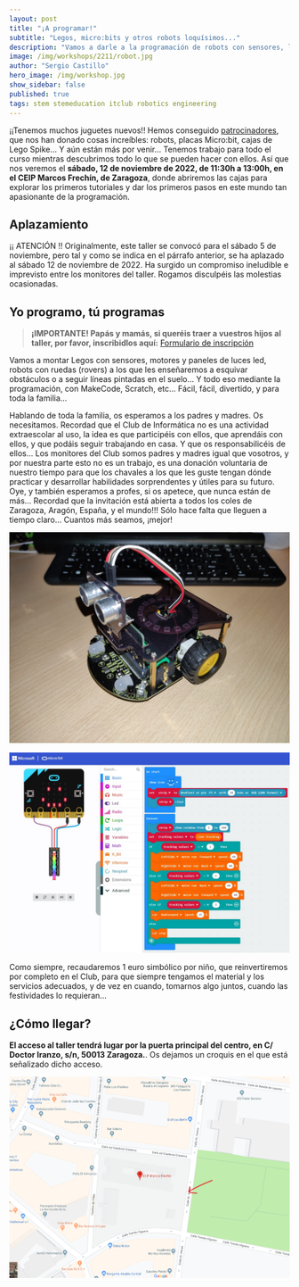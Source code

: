 ```yaml
---
layout: post
title: "¡A programar!"
subtitle: "Legos, micro:bits y otros robots loquísimos..."
description: "Vamos a darle a la programación de robots con sensores, luces, motores y otras cosas super chulas."
image: /img/workshops/2211/robot.jpg
author: "Sergio Castillo"
hero_image: /img/workshop.jpg
show_sidebar: false
published: true
tags: stem stemeducation itclub robotics engineering
---
```


¡¡Tenemos muchos juguetes nuevos!! Hemos conseguido <a href="https://itclub.marcosfrechin.es/sponsorship/" target="_blank">patrocinadores</a>, que nos han donado cosas increíbles: robots, placas Micro:bit, cajas de Lego Spike... Y aún están más por venir... Tenemos trabajo para todo el curso mientras descubrimos todo lo que se pueden hacer con ellos. Así que nos veremos el **sábado, 12 de noviembre de 2022, de 11:30h a 13:00h, en el CEIP Marcos Frechín, de Zaragoza**, donde abriremos las cajas para explorar los primeros tutoriales y dar los primeros pasos en este mundo tan apasionante de la programación.

## Aplazamiento

¡¡ ATENCIÓN !! Originalmente, este taller se convocó para el sábado 5 de noviembre, pero tal y como se indica en el párrafo anterior, se ha aplazado al sábado 12 de noviembre de 2022. Ha surgido un compromiso ineludible e imprevisto entre los monitores del taller. Rogamos disculpéis las molestias ocasionadas.

## Yo programo, tú programas

> **¡IMPORTANTE! Papás y mamás, si queréis traer a vuestros hijos al taller, por favor, inscribidlos aquí:** <a href="https://forms.gle/PnGHa2k7icmgsVPj6" target="_blank">Formulario de inscripción</a>

Vamos a montar Legos con sensores, motores y paneles de luces led, robots con ruedas (rovers) a los que les enseñaremos a esquivar obstáculos o a seguir líneas pintadas en el suelo... Y todo eso mediante la programación, con MakeCode, Scratch, etc... Fácil, fácil, divertido, y para toda la familia...

Hablando de toda la familia, os esperamos a los padres y madres. Os necesitamos. Recordad que el Club de Informática no es una actividad extraescolar al uso, la idea es que participéis con ellos, que aprendáis con ellos, y que podáis seguir trabajando en casa. Y que os responsabilicéis de ellos... Los monitores del Club somos padres y madres igual que vosotros, y por nuestra parte esto no es un trabajo, es una donación voluntaria de nuestro tiempo para que los chavales a los que les guste tengan dónde practicar y desarrollar habilidades sorprendentes y útiles para su futuro. Oye, y también esperamos a profes, si os apetece, que nunca están de más... Recordad que la invitación está abierta a todos los coles de Zaragoza, Aragón, España, y el mundo!!! Sólo hace falta que lleguen a tiempo claro... Cuantos más seamos, ¡mejor!

![Micro:bit Mini Smart Robot car Kit V2](/img/workshops/2211/MicrobitRobotCarKit.jpg)

![MakeCode](/img/workshops/2211/MakeCode.jpg)

Como siempre, recaudaremos 1 euro simbólico por niño, que reinvertiremos por completo en el Club, para que siempre tengamos el material y los servicios adecuados, y de vez en cuando, tomarnos algo juntos, cuando las festividades lo requieran...

## ¿Cómo llegar?

**El acceso al taller tendrá lugar por la puerta principal del centro, en C/ Doctor Iranzo, s/n, 50013 Zaragoza.**. Os dejamos un croquis en el que está señalizado dicho acceso.

![Mapa acceso Marcos Frechín](/img/mapa_acceso.png)

